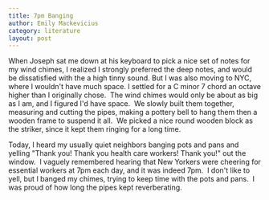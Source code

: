 ```yaml
---
title: 7pm Banging
author: Emily Mackevicius
category: literature
layout: post
---
```


When Joseph sat me down at his keyboard to pick a nice set of notes for my wind chimes, I realized I strongly preferred the deep notes, and would be dissatisfied with the a high tinny sound. But I was also moving to NYC, where I wouldn't have much space. I settled for a C minor 7 chord an octave higher than I originally chose.  The wind chimes would only be about as big as I am, and I figured I'd have space.  We slowly built them together, measuring and cutting the pipes, making a pottery bell to hang them then a wooden frame to suspend it all.  We picked a nice round wooden block as the striker, since it kept them ringing for a long time. 

Today, I heard my usually quiet neighbors banging pots and pans and yelling "Thank you! Thank you health care workers! Thank you!" out the window.  I vaguely remembered hearing that New Yorkers were cheering for essential workers at 7pm each day, and it was indeed 7pm.  I don't like to yell, but I banged my chimes, trying to keep time with the pots and pans.  I was proud of how long the pipes kept reverberating. 
